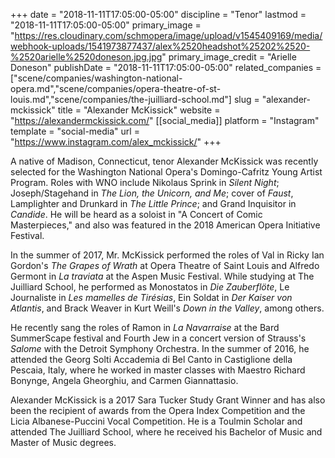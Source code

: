 +++
date = "2018-11-11T17:05:00-05:00"
discipline = "Tenor"
lastmod = "2018-11-11T17:05:00-05:00"
primary_image = "https://res.cloudinary.com/schmopera/image/upload/v1545409169/media/webhook-uploads/1541973877437/alex%2520headshot%25202%2520-%2520arielle%2520doneson.jpg.jpg"
primary_image_credit = "Arielle Doneson"
publishDate = "2018-11-11T17:05:00-05:00"
related_companies = ["scene/companies/washington-national-opera.md","scene/companies/opera-theatre-of-st-louis.md","scene/companies/the-juilliard-school.md"]
slug = "alexander-mckissick"
title = "Alexander McKissick"
website = "https://alexandermckissick.com/"
[[social_media]]
platform = "Instagram"
template = "social-media"
url = "https://www.instagram.com/alex_mckissick/"
+++

A native of Madison, Connecticut, tenor Alexander McKissick was recently selected for the Washington National Opera's Domingo-Cafritz Young Artist Program. Roles with WNO include Nikolaus Sprink in *Silent Night*; Joseph/Stagehand in *The Lion, the Unicorn, and Me*; cover of *Faust*, Lamplighter and Drunkard in *The Little Prince*; and Grand Inquisitor in *Candide*. He will be heard as a soloist in "A Concert of Comic Masterpieces," and also was featured in the 2018 American Opera Initiative Festival. 

In the summer of 2017, Mr. McKissick performed the roles of Val in Ricky Ian Gordon's *The Grapes of Wrath* at Opera Theatre of Saint Louis and Alfredo Germont in *La traviata* at the Aspen Music Festival. While studying at The Juilliard School, he performed as Monostatos in *Die Zauberflöte*, Le Journaliste in *Les mamelles de Tirésias*, Ein Soldat in *Der Kaiser von Atlantis*, and Brack Weaver in Kurt Weill's *Down in the Valley*, among others. 

He recently sang the roles of Ramon in *La Navarraise* at the Bard SummerScape festival and Fourth Jew in a concert version of Strauss's *Salome* with the Detroit Symphony Orchestra. In the summer of 2016, he attended the Georg Solti Accademia di Bel Canto in Castiglione della Pescaia, Italy, where he worked in master classes with Maestro Richard Bonynge, Angela Gheorghiu, and Carmen Giannattasio. 

Alexander McKissick is a 2017 Sara Tucker Study Grant Winner and has also been the recipient of awards from the Opera Index Competition and the Licia Albanese-Puccini Vocal Competition. He is a Toulmin Scholar and attended The Juilliard School, where he received his Bachelor of Music and Master of Music degrees.
